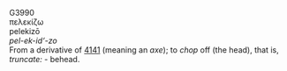 G3990  
πελεκίζω  
pelekizō  
*pel-ek-id‘-zo*  
From a derivative of [4141](g4141) (meaning an *axe*); to *chop* off
(the head), that is, *truncate:* - behead.  
